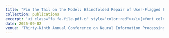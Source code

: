 ```yaml
---
title: "Pin the Tail on the Model: Blindfolded Repair of User-Flagged Failures in Text-to-Image Services"
collection: publications
excerpt: '<i class="fa fa-file-pdf-o" style="color:red"></i>[<font color="red">Paper</font>](https://alishahin.github.io/publications/)'
date: 2025-09-02
venue: 'Thirty-Ninth Annual Conference on Neural Information Processing Systems <b> (NeurIPS)</b>'
---
```


